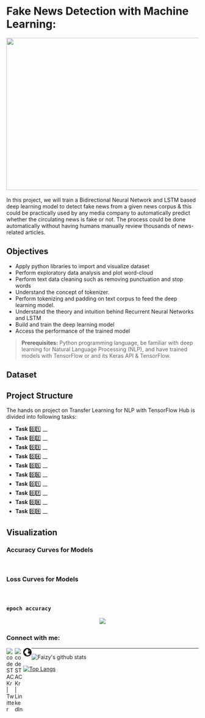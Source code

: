 # __Fake News Detection with Machine Learning:__

<p align='center'>
    <a href ='#'>
        <img src='https://images.firstpost.com/wp-content/uploads/2019/03/Fighting-fake-news-includes-monitoring-social-media-2.jpg' height='400' width='800'>
    </a>
</p>

In this project, we will train a Bidirectional Neural Network and LSTM based deep learning model to detect fake news from a given news corpus & this could be practically used by any media company to automatically predict whether the circulating news is fake or not. The process could be done automatically without having humans manually review thousands of news-related articles.

## __Objectives__

- Apply python libraries to import and visualize dataset
- Perform exploratory data analysis and plot word-cloud
- Perform text data cleaning such as removing punctuation and stop words
- Understand the concept of tokenizer.
- Perform tokenizing and padding on text corpus to feed the deep learning model.
- Understand the theory and intuition behind Recurrent Neural Networks and LSTM
- Build and train the deep learning model
- Access the performance of the trained model

> __Prerequisites:__ Python programming language, be familiar with deep learning for Natural Language Processing (NLP), and have trained models with TensorFlow or and its Keras API & TensorFlow.
 
 ## __Dataset__


## __Project Structure__
The hands on project on Transfer Learning for NLP with TensorFlow Hub is divided into following tasks:

- __Task__ :zero::one: __
- __Task__ :zero::two: __
- __Task__ :zero::three: __
- __Task__ :zero::four: __ 
- __Task__ :zero::five: __
- __Task__ :zero::six: __
- __Task__ :zero::one: __
- __Task__ :zero::seven: __
- __Task__ :zero::eight: __
- __Task__ :zero::nine: __

## __Visualization__

### __Accuracy Curves for Models__

<p align='center'>
    <a href ='#'>
        <img src=''>
    </a>
</p>


### __Loss Curves for Models__
<p align='center'>
    <a href ='#'>
        <img src=''>
    </a>
</p>

### __`epoch accuracy`__

<p align='center'>
    <a href ='#'>
        <img src='https://github.com/mohd-faizy/10P_Transfer-Learning-for-NLP-with-TensorFlow-Hub/blob/main/img/epoch_accuracy_tb.png?raw=true'>
    </a>
</p>

### Connect with me:


[<img align="left" alt="codeSTACKr | Twitter" width="22px" src="https://cdn.jsdelivr.net/npm/simple-icons@v3/icons/twitter.svg" />][twitter]
[<img align="left" alt="codeSTACKr | LinkedIn" width="22px" src="https://cdn.jsdelivr.net/npm/simple-icons@v3/icons/linkedin.svg" />][linkedin]
[<img align="left" alt="codeSTACKr.com" width="22px" src="https://raw.githubusercontent.com/iconic/open-iconic/master/svg/globe.svg" />][StackExchange AI]

[twitter]: https://twitter.com/F4izy
[linkedin]: https://www.linkedin.com/in/mohd-faizy/
[StackExchange AI]: https://ai.stackexchange.com/users/36737/cypher


---


![Faizy's github stats](https://github-readme-stats.vercel.app/api?username=mohd-faizy&show_icons=true)


[![Top Langs](https://github-readme-stats.vercel.app/api/top-langs/?username=mohd-faizy&layout=compact)](https://github.com/mohd-faizy/github-readme-stats)
